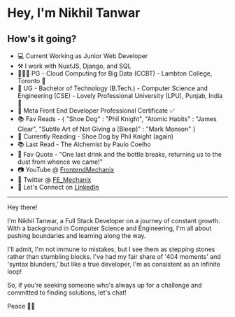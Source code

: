 

<h1> Hey, I'm Nikhil Tanwar </h1>
<h2>How's it going? </h2>  

- 💻 Current Working as Junior Web Developer
- ⚒️ I work with NuxtJS, Django, and SQL
- 👨🏼‍🎓 PG - Cloud Computing for Big Data (CCBT) - Lambton College, Toronto 🍁
- 📕 UG - Bachelor of Technology (B.Tech.) - Computer Science and Engineering (CSE) - Lovely Professional University (LPU), Punjab, India 🪷
- 📃 Meta Front End Developer Professional Certificate ✅
- 📚 Fav Reads - {
    "Shoe Dog" : "Phil Knight",
    "Atomic Habits" : "James Clear", 
    "Subtle Art of Not Giving a [Bleep]" : "Mark Manson"
}
- 📖 Currently Reading - Shoe Dog by Phil Knight (again)
- 📚 Last Read - The Alchemist by Paulo Coelho
- 📜 Fav Quote - "One last drink and the bottle breaks, returning us to the dust from whence we came!"
- 📷 YouTube @ <a href="https://www.youtube.com/@frontendmechanix" target = "_blank" >FrontendMechanix</a>
- 🐤 Twitter @ <a href="https://twitter.com/FE_Mechanix" target = "_blank" >FE_Mechanix</a>
- 💼 Let's Connect on <a href="https://www.linkedin.com/in/nikhil-tanwar-76b247128/">LinkedIn</a>
<hr />

<p>
Hey there!

I'm Nikhil Tanwar, a Full Stack Developer on a journey of constant growth. With a background in Computer Science and Engineering, I'm all about pushing boundaries and learning along the way.

I'll admit, I'm not immune to mistakes, but I see them as stepping stones rather than stumbling blocks. I've had my fair share of '404 moments' and 'syntax blunders,' but like a true developer, I'm as consistent as an infinite loop! 

So, if you're seeking someone who's always up for a challenge and committed to finding solutions, let's chat!

Peace ✌🏼
</p>
<!--
**NikNT/NikNT** is a ✨ _special_ ✨ repository because its `README.md` (this file) appears on your GitHub profile.

Here are some ideas to get you started:

- 🔭 I’m currently working on ...
- 🌱 I’m currently learning ...
- 👯 I’m looking to collaborate on ...
- 🤔 I’m looking for help with ...
- 💬 Ask me about ...
- 📫 How to reach me: ...
- 😄 Pronouns: ...
- ⚡ Fun fact: ...

[![@niktan's Holopin board](https://holopin.io/api/user/board?user=niktan)](https://holopin.io/@niktan)
-->

